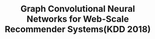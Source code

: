 ---
title:  Graph Convolutional Neural Networks for Web-Scale Recommender Systems(KDD 2018)

excerpt: GNN, Pin-sage , KDD

toc : true
toc_sticky : true  

use_math: true

categories:
  - papers
tags:
  - papers
  - gnn
  - pinsage
---